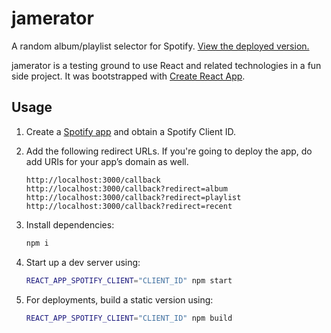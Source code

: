 # jamerator

A random album/playlist selector for Spotify. [View the deployed version.](https://jamerator.ofcr.se/)

jamerator is a testing ground to use React and related technologies in a fun side project. It was bootstrapped with [Create React App](https://github.com/facebook/create-react-app).

## Usage

1. Create a [Spotify app](https://developer.spotify.com/dashboard) and obtain a Spotify Client ID.

1. Add the following redirect URLs. If you're going to deploy the app, do add URIs for your app’s domain as well.

    ```
    http://localhost:3000/callback
    http://localhost:3000/callback?redirect=album
    http://localhost:3000/callback?redirect=playlist
    http://localhost:3000/callback?redirect=recent
    ```

1. Install dependencies:

    ```sh
    npm i
    ```

1. Start up a dev server using:

    ```sh
    REACT_APP_SPOTIFY_CLIENT="CLIENT_ID" npm start
    ```

1. For deployments, build a static version using:

    ```sh
    REACT_APP_SPOTIFY_CLIENT="CLIENT_ID" npm build
    ```
